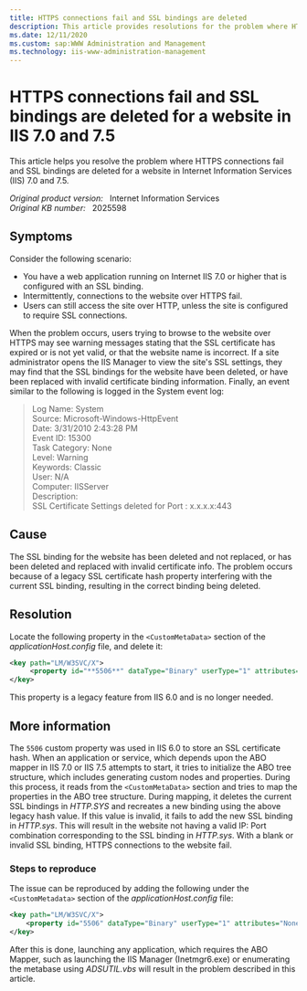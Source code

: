 ```yaml
---
title: HTTPS connections fail and SSL bindings are deleted
description: This article provides resolutions for the problem where HTTPS connections fail and SSL bindings are deleted for a website in IIS 7.0 and 7.5.
ms.date: 12/11/2020
ms.custom: sap:WWW Administration and Management
ms.technology: iis-www-administration-management
---
```

# HTTPS connections fail and SSL bindings are deleted for a website in IIS 7.0 and 7.5

This article helps you resolve the problem where HTTPS connections fail and SSL bindings are deleted for a website in Internet Information Services (IIS) 7.0 and 7.5.

_Original product version:_ &nbsp; Internet Information Services  
_Original KB number:_ &nbsp; 2025598

## Symptoms

Consider the following scenario:

- You have a web application running on Internet IIS 7.0 or higher that is configured with an SSL binding.  
- Intermittently, connections to the website over HTTPS fail.  
- Users can still access the site over HTTP, unless the site is configured to require SSL connections.

When the problem occurs, users trying to browse to the website over HTTPS may see warning messages stating that the SSL certificate has expired or is not yet valid, or that the website name is incorrect. If a site administrator opens the IIS Manager to view the site's SSL settings, they may find that the SSL bindings for the website have been deleted, or have been replaced with invalid certificate binding information. Finally, an event similar to the following is logged in the System event log:

> Log Name:      System  
Source:          Microsoft-Windows-HttpEvent  
Date:              3/31/2010 2:43:28 PM  
Event ID:         15300  
Task Category: None  
Level:             Warning  
Keywords:      Classic  
User:             N/A  
Computer:      IISServer  
Description:  
SSL Certificate Settings deleted for Port : x.x.x.x:443  

## Cause

The SSL binding for the website has been deleted and not replaced, or has been deleted and replaced with invalid certificate info.  The problem occurs because of a legacy SSL certificate hash property interfering with the current SSL binding, resulting in the correct binding being deleted.

## Resolution

Locate the following property in the `<CustomMetaData>` section of the *applicationHost.config* file, and delete it:

```xml
<key path="LM/W3SVC/X">
     <property id="**5506**" dataType="Binary" userType="1" attributes="None" value="oXiHOzFAMOF0YxIuI7soWvDFEzg=" />
</key>
```

This property is a legacy feature from IIS 6.0 and is no longer needed.

## More information

The `5506` custom property was used in IIS 6.0 to store an SSL certificate hash. When an application or service, which depends upon the ABO mapper in IIS 7.0 or IIS 7.5 attempts to start, it tries to initialize the ABO tree structure, which includes generating custom nodes and properties. During this process, it reads from the `<CustomMetaData>` section and tries to map the properties in the ABO tree structure. During mapping, it deletes the current SSL bindings in *HTTP.SYS* and recreates a new binding using the above legacy hash value. If this value is invalid, it fails to add the new SSL binding in *HTTP.sys*.  This will result in the website not having a valid IP: Port combination corresponding to the SSL binding in *HTTP.sys*.  With a blank or invalid SSL binding, HTTPS connections to the website fail.

### Steps to reproduce

The issue can be reproduced by adding the following under the `<CustomMetadata>` section of the *applicationHost.config* file:

```xml
<key path="LM/W3SVC/X">
    <property id="5506" dataType="Binary" userType="1" attributes="None" value="oXiHOzFAMOF0YxIuI7soWvDFEzg=" />
</key>
```

After this is done, launching any application, which requires the ABO Mapper, such as launching the IIS Manager (Inetmgr6.exe) or enumerating the metabase using *ADSUTIL.vbs* will result in the problem described in this article.
